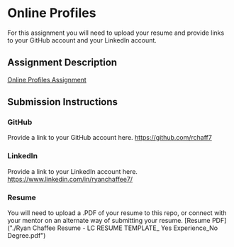 # Online Profiles
For this assignment you will need to upload your resume and provide links to your GitHub account and your LinkedIn account.

## Assignment Description
[Online Profiles Assignment](https://education.launchcode.org/liftoff/modules/assignments/online-profiles)

## Submission Instructions
 
### GitHub
Provide a link to your GitHub account here.
https://github.com/rchaff7
 
### LinkedIn
Provide a link to your LinkedIn account here.
https://www.linkedin.com/in/ryanchaffee7/

### Resume
You will need to upload a .PDF of your resume to this repo, or connect with your mentor on an alternate way of submitting your resume.
[Resume PDF]("./Ryan Chaffee Resume - LC RESUME TEMPLATE_ Yes Experience_No Degree.pdf")
